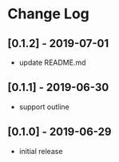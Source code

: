 # Change Log


## [0.1.2] - 2019-07-01

- update README.md

## [0.1.1] - 2019-06-30

- support outline

## [0.1.0] - 2019-06-29

- initial release